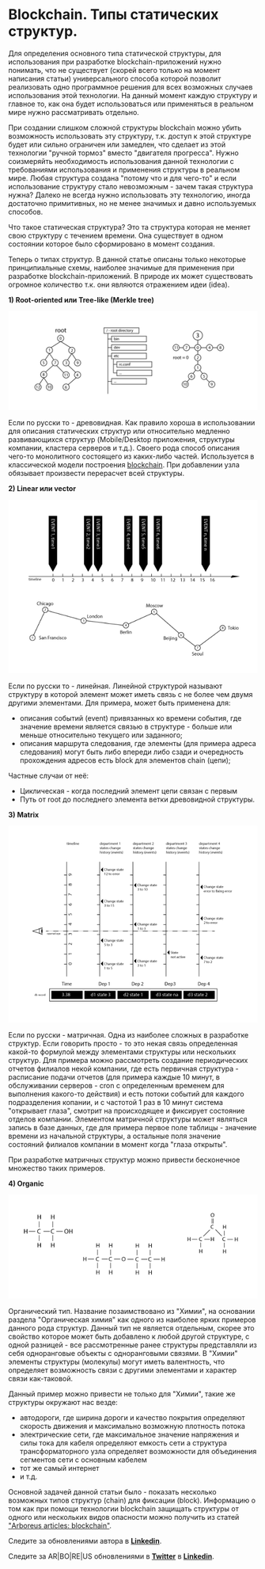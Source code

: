# Blockchain. Типы статических структур.

Для определения основного типа статической структуры, для использования при разработке blockchain-приложений нужно понимать, что не существует (скорей всего только на момент написания статьи) универсального способа которой позволит реализовать одно программное решения для всех возможных случаев использования этой технологии. На данный момент каждую структуру и главное то, как она будет использоваться или применяться в реальном мире нужно рассматривать отдельно.

При создании слишком сложной структуры blockchain можно убить возможность использовать эту структуру, т.к. доступ к этой структуре будет или сильно ограничен или замедлен, что сделает из этой технологии "ручной тормоз" вместо "двигателя прогресса". 
Нужно соизмеряйть необходимость использования данной технологии с требованиями использования и применения структуры в реальном мире. Любая структура создана "потому что и для чего-то" и если использование структуру стало невозможным - зачем такая структура нужна? Далеко не всегда нужно использовать эту технологию, иногда достаточно примитивных, но не менее значимых и давно используемых способов.

Что такое статическая структура? Это та структура которая не меняет свою структуру с течением времени. Она существует в одном состоянии которое было сформировано в момент создания.

Теперь о типах структур. В данной статье описаны только некоторые принципиальные схемы, наиболее значимые для применения при разработке blockchain-приложений. В природе их может существовать огромное количество т.к. они являются отражением идеи (idea).

**1) Root-oriented или Tree-like (Merkle tree)**

![](https://raw.githubusercontent.com/ArboreusSystems/arboreus_articles/master/blockchain/the_types_of_chained_statical_structures/illustrations/blockchain_002.png)

Если по русски то - древовидная. Как правило хороша в использовании для описания статических структур или относительно медленно развивающихся структур (Mobile/Desktop приложения, структуры компании, кластера серверов и т.д.). Своего рода способ описания чего-то монолитного состоящего из каких-либо частей. Используется в классической модели построения [blockchain](https://en.wikipedia.org/wiki/Blockchain). При добавлении узла обязывает произвести перерасчет всей структуры.

**2) Linear или vector**

![](https://raw.githubusercontent.com/ArboreusSystems/arboreus_articles/master/blockchain/the_types_of_chained_statical_structures/illustrations/blockchain_003.png)

Если по русски то - линейная. Линейной структурой называют структуру в которой элемент может иметь связь с не более чем двумя другими элементами. Для примера, может быть применена для:

* описания событий (event) привязанных ко времени события, где значение времени является связью в структуре - больше или меньше относительно текущего или заданного;
* описания маршрута следования, где элементы (для примера адреса следования) могут быть либо впереди либо сзади и очередность прохождения адресов есть block для элементов chain (цепи);

Частные случаи от неё:

* Циклическая - когда последний элемент цепи связан с первым
* Путь от root до последнего элемента ветки древовидной структуры.

**3) Matrix**

![](https://raw.githubusercontent.com/ArboreusSystems/arboreus_articles/master/blockchain/the_types_of_chained_statical_structures/illustrations/blockchain_004.png)

Если по русски - матричная. Одна из наиболее сложных в разработке структур. Если говорить просто - то это некая связь определенная какой-то формулой между элементами структуры или нескольких структур. Для примера можно рассмотреть создание периодических отчетов филиалов некой компании, где есть первичная структура - расписание подачи отчетов (для примера каждые 10 минут, в обслуживании серверов - cron с определенным временем для выполнения какого-то действия) и есть потоки событий для каждого подразделения копании, и с частотой 1 раз в 10 минут система "открывает глаза", смотрит на происходящее и фиксирует состояние отделов компании. Элементом матричной структуры может являться запись в базе данных, где для примера первое поле таблицы - значение времени из начальной структуры, а остальные поля значение состояний филиалов компании в момент когда "глаза открыты".

При разработке матричных структур можно привести бесконечное множество таких примеров.

**4) Organic**

![](https://raw.githubusercontent.com/ArboreusSystems/arboreus_articles/master/blockchain/the_types_of_chained_statical_structures/illustrations/blockchain_005.png)

Органический тип. Название позаимствовано из "Химии", на основании раздела "Органическая химия" как одного из наиболее ярких примеров данного рода структур. Данный тип не является отдельным, скорее это свойство которое может быть добавлено к любой другой структуре, с одной разницей - все рассмотренные ранее структуры представляли из себя одноранговые объекты с одноранговыми связями. В "Химии" элементы структуры (молекулы) могут иметь валентность, что определяет возможность связи с другими элементами и характер связи как-таковой.

Данный пример можно привести не только для "Химии", такие же структуры окружают нас везде:

* автодороги, где ширина дороги и качество покрытия определяют скорость движения и максимально возможную плотность потока
* электрические сети, где максимальное значение напряжения и силы тока для кабеля определяют емкость сети а структура трансформаторного узла определяет возможности для объединения сегментов сети с основным кабелем
* тот же самый интернет 
* и т.д.

Основной задачей данной статьи было - показать несколько возможных типов структур (chain) для фиксации (block). Информацию о том как при помощи технологии blockchain защищать структуры от одного или нескольких видов опасности можно получить из статей ["Arboreus articles: blockchain"](https://github.com/ArboreusSystems/arboreus_articles/tree/master/blockchain).

Следите за обновлениями автора в [**Linkedin**](https://www.linkedin.com/in/alexandr-kirilov-3365b992/).

Следите за AR|BO|RE|US обновлениями в [**Twitter**](https://twitter.com/ArboreusSystems) в [**Linkedin**](www.linkedin.com/company/arboreus-systems/).